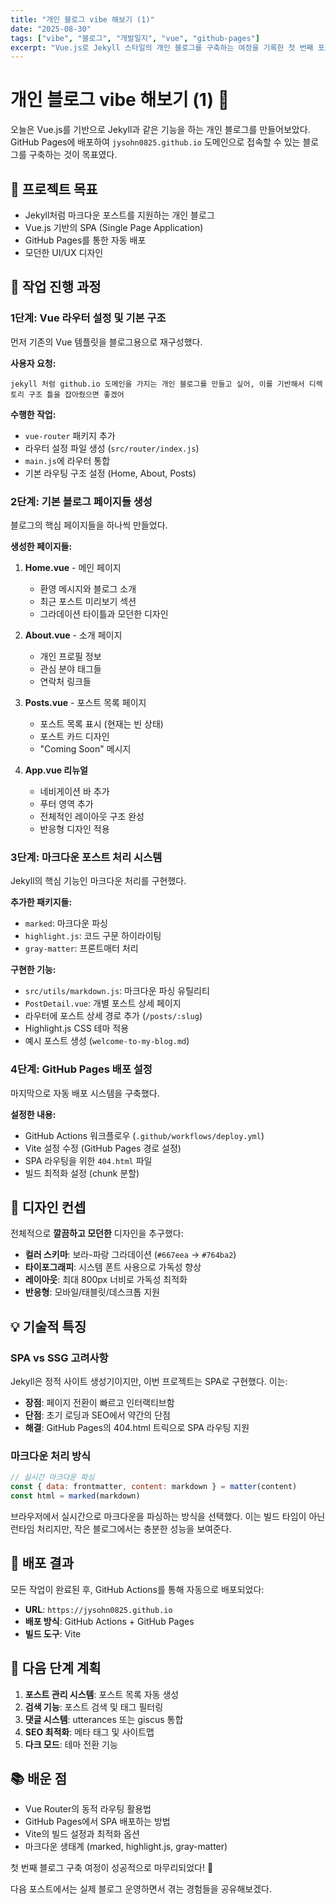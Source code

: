```yaml
---
title: "개인 블로그 vibe 해보기 (1)"
date: "2025-08-30"
tags: ["vibe", "블로그", "개발일지", "vue", "github-pages"]
excerpt: "Vue.js로 Jekyll 스타일의 개인 블로그를 구축하는 여정을 기록한 첫 번째 포스트"
---
```


# 개인 블로그 vibe 해보기 (1) 🚀

오늘은 Vue.js를 기반으로 Jekyll과 같은 기능을 하는 개인 블로그를 만들어보았다. GitHub Pages에 배포하여 `jysohn0825.github.io` 도메인으로 접속할 수 있는 블로그를 구축하는 것이 목표였다.

## 🎯 프로젝트 목표

- Jekyll처럼 마크다운 포스트를 지원하는 개인 블로그
- Vue.js 기반의 SPA (Single Page Application)
- GitHub Pages를 통한 자동 배포
- 모던한 UI/UX 디자인

## 📝 작업 진행 과정

### 1단계: Vue 라우터 설정 및 기본 구조

먼저 기존의 Vue 템플릿을 블로그용으로 재구성했다.

**사용자 요청:**
```
jekyll 처럼 github.io 도메인을 가지는 개인 블로그를 만들고 싶어, 이를 기반해서 디렉토리 구조 틀을 잡아줬으면 좋겠어
```

**수행한 작업:**
- `vue-router` 패키지 추가
- 라우터 설정 파일 생성 (`src/router/index.js`)
- `main.js`에 라우터 통합
- 기본 라우팅 구조 설정 (Home, About, Posts)

### 2단계: 기본 블로그 페이지들 생성

블로그의 핵심 페이지들을 하나씩 만들었다.

**생성한 페이지들:**

1. **Home.vue** - 메인 페이지
   - 환영 메시지와 블로그 소개
   - 최근 포스트 미리보기 섹션
   - 그라데이션 타이틀과 모던한 디자인

2. **About.vue** - 소개 페이지  
   - 개인 프로필 정보
   - 관심 분야 태그들
   - 연락처 링크들

3. **Posts.vue** - 포스트 목록 페이지
   - 포스트 목록 표시 (현재는 빈 상태)
   - 포스트 카드 디자인
   - "Coming Soon" 메시지

4. **App.vue 리뉴얼**
   - 네비게이션 바 추가
   - 푸터 영역 추가
   - 전체적인 레이아웃 구조 완성
   - 반응형 디자인 적용

### 3단계: 마크다운 포스트 처리 시스템

Jekyll의 핵심 기능인 마크다운 처리를 구현했다.

**추가한 패키지들:**
- `marked`: 마크다운 파싱
- `highlight.js`: 코드 구문 하이라이팅  
- `gray-matter`: 프론트매터 처리

**구현한 기능:**
- `src/utils/markdown.js`: 마크다운 파싱 유틸리티
- `PostDetail.vue`: 개별 포스트 상세 페이지
- 라우터에 포스트 상세 경로 추가 (`/posts/:slug`)
- Highlight.js CSS 테마 적용
- 예시 포스트 생성 (`welcome-to-my-blog.md`)

### 4단계: GitHub Pages 배포 설정

마지막으로 자동 배포 시스템을 구축했다.

**설정한 내용:**
- GitHub Actions 워크플로우 (`.github/workflows/deploy.yml`)
- Vite 설정 수정 (GitHub Pages 경로 설정)
- SPA 라우팅을 위한 `404.html` 파일
- 빌드 최적화 설정 (chunk 분할)

## 🎨 디자인 컨셉

전체적으로 **깔끔하고 모던한** 디자인을 추구했다:

- **컬러 스키마**: 보라-파랑 그라데이션 (`#667eea` → `#764ba2`)
- **타이포그래피**: 시스템 폰트 사용으로 가독성 향상
- **레이아웃**: 최대 800px 너비로 가독성 최적화
- **반응형**: 모바일/태블릿/데스크톱 지원

## 💡 기술적 특징

### SPA vs SSG 고려사항
Jekyll은 정적 사이트 생성기이지만, 이번 프로젝트는 SPA로 구현했다. 이는:
- **장점**: 페이지 전환이 빠르고 인터랙티브함
- **단점**: 초기 로딩과 SEO에서 약간의 단점
- **해결**: GitHub Pages의 404.html 트릭으로 SPA 라우팅 지원

### 마크다운 처리 방식
```javascript
// 실시간 마크다운 파싱
const { data: frontmatter, content: markdown } = matter(content)
const html = marked(markdown)
```

브라우저에서 실시간으로 마크다운을 파싱하는 방식을 선택했다. 이는 빌드 타임이 아닌 런타임 처리지만, 작은 블로그에서는 충분한 성능을 보여준다.

## 🚀 배포 결과

모든 작업이 완료된 후, GitHub Actions를 통해 자동으로 배포되었다:
- **URL**: `https://jysohn0825.github.io`
- **배포 방식**: GitHub Actions + GitHub Pages
- **빌드 도구**: Vite

## 🔮 다음 단계 계획

1. **포스트 관리 시스템**: 포스트 목록 자동 생성
2. **검색 기능**: 포스트 검색 및 태그 필터링  
3. **댓글 시스템**: utterances 또는 giscus 통합
4. **SEO 최적화**: 메타 태그 및 사이트맵
5. **다크 모드**: 테마 전환 기능

## 📚 배운 점

- Vue Router의 동적 라우팅 활용법
- GitHub Pages에서 SPA 배포하는 방법
- Vite의 빌드 설정과 최적화 옵션
- 마크다운 생태계 (marked, highlight.js, gray-matter)

첫 번째 블로그 구축 여정이 성공적으로 마무리되었다! 🎉

다음 포스트에서는 실제 블로그 운영하면서 겪는 경험들을 공유해보겠다.